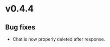 # v0.4.4

## Bug fixes

- Chat is now properly deleted after response.
<!-- 
## Improvement

- Print Cookie for every request. -->
